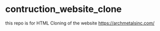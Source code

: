 # contruction_website_clone
this repo is for HTML Cloning of the website https://archmetalsinc.com/

